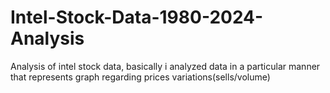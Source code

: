 # Intel-Stock-Data-1980-2024-Analysis
Analysis of intel stock data, basically i analyzed data in a particular manner that represents graph regarding prices variations(sells/volume)

